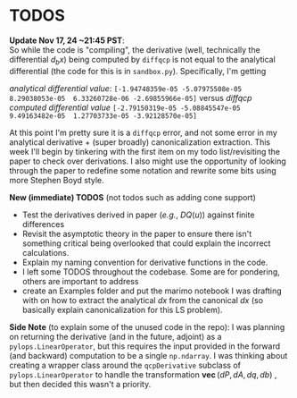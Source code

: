 # TODOS

**Update Nov 17, 24 ~21:45 PST**:\
So while the code is "compiling", the derivative (well, technically the differential $d_bx$) being computed by `diffqcp` is not equal to the analytical differential (the code for this is in `sandbox.py`). Specifically, I'm getting

*analytical differential value*: `[-1.94748359e-05 -5.07975508e-05  8.29038053e-05  6.33260728e-06 -2.69855966e-05]` versus *diffqcp computed differential value* `[-2.79150319e-05 -5.08845547e-05  9.49163482e-05  1.27703733e-05 -3.92128570e-05]`

At this point I'm pretty sure it is a `diffqcp` error, and not some error in my analytical derivative + (super broadly) canonicalization extraction. This week I'll begin by tinkering with the first item on my todo list/revisiting the paper to check over derivations. I also might use the opportunity of looking through the paper to redefine some notation and rewrite some bits using more Stephen Boyd style.

**New (immediate) TODOS** (not todos such as adding cone support)
- Test the derivatives derived in paper (*e.g.*, $DQ(u)$) against finite differences
- Revisit the asymptotic theory in the paper to ensure there isn't something critical being overlooked that could explain the incorrect calculations.
- Explain my naming convention for derivative functions in the code.
- I left some TODOS throughout the codebase. Some are for pondering, others are important to address
- create an Examples folder and put the marimo notebook I was drafting with on how to extract the analytical $dx$ from the canonical $dx$ (so basically explain canonicalization for this LS problem). 

**Side Note** (to explain some of the unused code in the repo): I was planning on returning the derivative (and in the future, adjoint) as a `pylops.LinearOperator`, but this requires the input provided in the forward (and backward) computation to be a single `np.ndarray`. I was thinking about creating a wrapper class around the `qcpDerivative` subclass of `pylops.LinearOperator` to handle the transformation $\textbf{vec}\,(dP, dA, dq, db)$ , but then decided this wasn't a priority.
